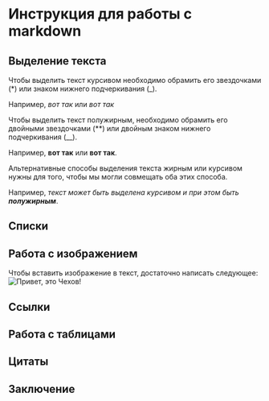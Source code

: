 # Инструкция для работы с markdown

## Выделение текста

Чтобы выделить текст курсивом необходимо обрамить его звездочками (*) или знаком нижнего подчеркивания (_). 

Например, *вот так* или _вот так_

Чтобы выделить текст полужирным, необходимо обрамить его двойными звездочками (**) или двойным знаком нижнего подчеркивания (__).

Например, **вот так** или __вот так__.

Альтернативные способы выделения текста жирным или курсивом нужны для того, чтобы мы могли совмещать оба этих способа. 

Например, _текст может быть выделена курсивом и при этом быть **полужирным**_.

## Списки

## Работа с изображением

Чтобы вставить изображение в текст, достаточно написать следующее:
![Привет, это Чехов!](Chekhov_1898_by_Osip_Braz.jpg) 

## Ссылки

## Работа с таблицами

## Цитаты

## Заключение